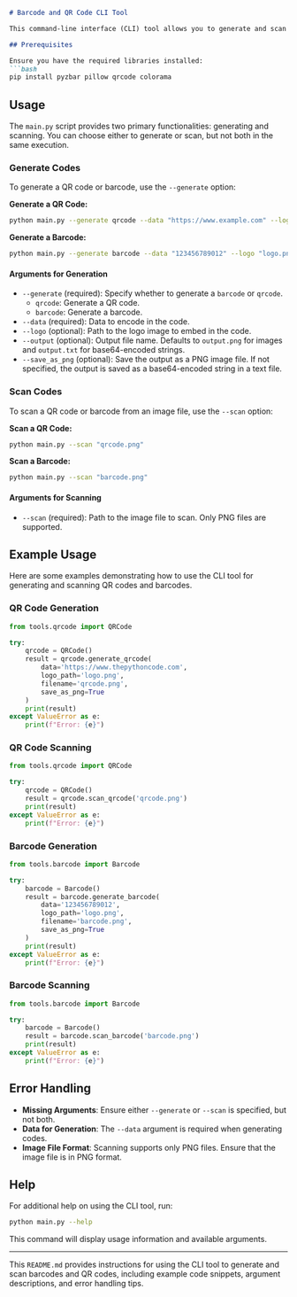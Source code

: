 ```markdown
# Barcode and QR Code CLI Tool

This command-line interface (CLI) tool allows you to generate and scan barcodes and QR codes. It supports embedding logos in the generated codes and provides options to save the output as image files or base64-encoded strings.

## Prerequisites

Ensure you have the required libraries installed:
```bash
pip install pyzbar pillow qrcode colorama
```

## Usage

The `main.py` script provides two primary functionalities: generating and scanning. You can choose either to generate or scan, but not both in the same execution.

### Generate Codes

To generate a QR code or barcode, use the `--generate` option:

**Generate a QR Code:**

```bash
python main.py --generate qrcode --data "https://www.example.com" --logo "logo.png" --output "qrcode.png" --save_as_png
```

**Generate a Barcode:**

```bash
python main.py --generate barcode --data "123456789012" --logo "logo.png" --output "barcode.png" --save_as_png
```

#### Arguments for Generation

- `--generate` (required): Specify whether to generate a `barcode` or `qrcode`.
  - `qrcode`: Generate a QR code.
  - `barcode`: Generate a barcode.
- `--data` (required): Data to encode in the code.
- `--logo` (optional): Path to the logo image to embed in the code.
- `--output` (optional): Output file name. Defaults to `output.png` for images and `output.txt` for base64-encoded strings.
- `--save_as_png` (optional): Save the output as a PNG image file. If not specified, the output is saved as a base64-encoded string in a text file.

### Scan Codes

To scan a QR code or barcode from an image file, use the `--scan` option:

**Scan a QR Code:**

```bash
python main.py --scan "qrcode.png"
```

**Scan a Barcode:**

```bash
python main.py --scan "barcode.png"
```

#### Arguments for Scanning

- `--scan` (required): Path to the image file to scan. Only PNG files are supported.

## Example Usage

Here are some examples demonstrating how to use the CLI tool for generating and scanning QR codes and barcodes.

### QR Code Generation

```python
from tools.qrcode import QRCode

try:
    qrcode = QRCode()
    result = qrcode.generate_qrcode(
        data='https://www.thepythoncode.com',
        logo_path='logo.png',
        filename='qrcode.png',
        save_as_png=True
    )
    print(result)
except ValueError as e:
    print(f"Error: {e}")
```

### QR Code Scanning

```python
from tools.qrcode import QRCode

try:
    qrcode = QRCode()
    result = qrcode.scan_qrcode('qrcode.png')
    print(result)
except ValueError as e:
    print(f"Error: {e}")
```

### Barcode Generation

```python
from tools.barcode import Barcode

try:
    barcode = Barcode()
    result = barcode.generate_barcode(
        data='123456789012',
        logo_path='logo.png',
        filename='barcode.png',
        save_as_png=True
    )
    print(result)
except ValueError as e:
    print(f"Error: {e}")
```

### Barcode Scanning

```python
from tools.barcode import Barcode

try:
    barcode = Barcode()
    result = barcode.scan_barcode('barcode.png')
    print(result)
except ValueError as e:
    print(f"Error: {e}")
```

## Error Handling

- **Missing Arguments**: Ensure either `--generate` or `--scan` is specified, but not both.
- **Data for Generation**: The `--data` argument is required when generating codes.
- **Image File Format**: Scanning supports only PNG files. Ensure that the image file is in PNG format.

## Help

For additional help on using the CLI tool, run:

```bash
python main.py --help
```

This command will display usage information and available arguments.

---

This `README.md` provides instructions for using the CLI tool to generate and scan barcodes and QR codes, including example code snippets, argument descriptions, and error handling tips.
```